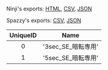 Ninji's exports: [HTML](https://wuffs.org/acnh/bcsv_150/html/SceneChangeFadeOutDuckingParam.html), [CSV](https://wuffs.org/acnh/bcsv_150/csv/SceneChangeFadeOutDuckingParam.csv), [JSON](https://wuffs.org/acnh/bcsv_150/json/SceneChangeFadeOutDuckingParam.json)

Spazzy's exports: [CSV](https://github.com/McSpazzy/acnh-csv/blob/master/SceneChangeFadeOutDuckingParam.csv), [JSON](https://github.com/McSpazzy/acnh-json/blob/master/SceneChangeFadeOutDuckingParam.json)

| UniqueID | Name |
|:--:|:--:|
| 0 | '3sec_SE_暗転専用' | 
| 1 | '5sec_SE_暗転専用' | 
